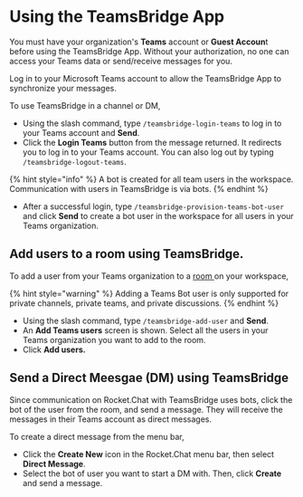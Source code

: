 # Using the TeamsBridge App

You must have your organization's **Teams** account or **Guest Accoun**t before using the TeamsBridge App. Without your authorization, no one can access your Teams data or send/receive messages for you.

Log in to your Microsoft Teams account to allow the TeamsBridge App to synchronize your messages.&#x20;

To use TeamsBridge in a channel or DM,

* Using the slash command, type `/teamsbridge-login-teams` to log in to your Teams account and **Send**.&#x20;
* Click the **Login Teams** button from the message returned. It redirects you to log in to your Teams account. You can also log out by typing `/teamsbridge-logout-teams`.

{% hint style="info" %}
A bot is created for all team users in the workspace. Communication with users in TeamsBridge is via bots.&#x20;
{% endhint %}

* After a successful login, type `/teamsbridge-provision-teams-bot-user`  and click **Send** to create a bot user in the workspace for all users in your Teams organization.

## Add users to a room using TeamsBridge.

To add a user from your Teams organization to a [room ](../../../../use-rocket.chat/user-guides/rooms/)on your workspace,

{% hint style="warning" %}
Adding a Teams Bot user is only supported for private channels, private teams, and private discussions.
{% endhint %}

* Using the slash command, type `/teamsbridge-add-user` and  **Send**.
* An **Add Teams users** screen is shown. Select all the users in your Teams organization you want to add to the room.&#x20;
* Click **Add users.**

## Send a Direct Meesgae (DM) using TeamsBridge

Since communication on Rocket.Chat with TeamsBridge uses bots, click the bot of the user from the room, and send a message. They will receive the messages in their Teams account as direct messages.

To create a direct message from the menu bar,

* Click the **Create New** icon in the Rocket.Chat menu bar, then select **Direct Message**.&#x20;
* Select the bot of user you want to start a DM with. Then, click **Create** and send a message.
